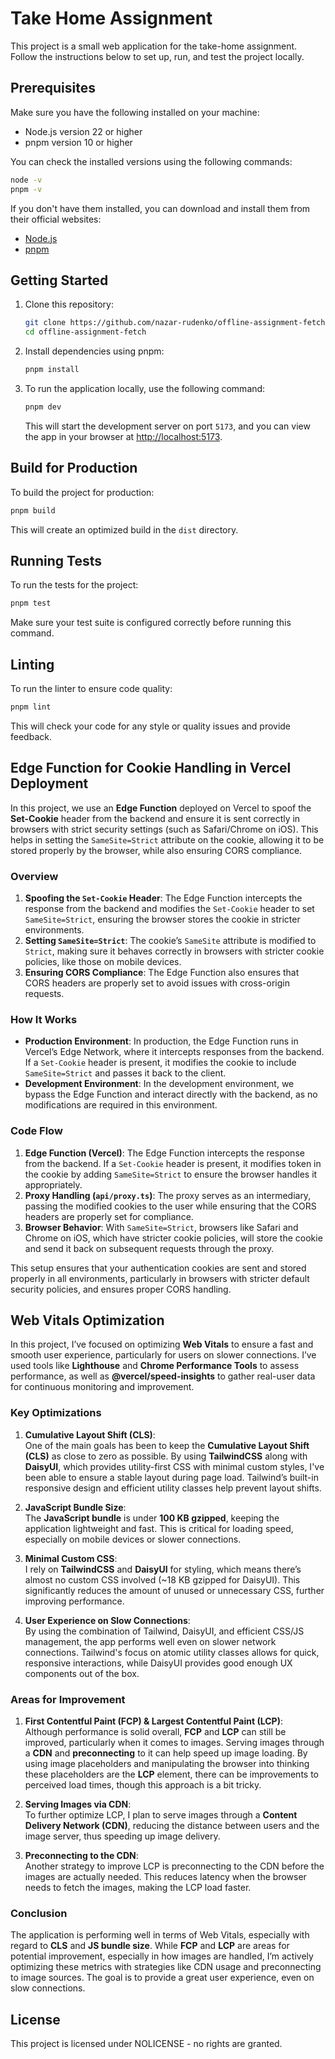# Take Home Assignment

This project is a small web application for the take-home assignment. Follow the instructions below to set up, run, and test the project locally.

## Prerequisites

Make sure you have the following installed on your machine:

- Node.js version 22 or higher
- pnpm version 10 or higher

You can check the installed versions using the following commands:

```bash
node -v
pnpm -v
```

If you don't have them installed, you can download and install them from their official websites:
- [Node.js](https://nodejs.org/)
- [pnpm](https://pnpm.io/)

## Getting Started

1. Clone this repository:
   ```bash
   git clone https://github.com/nazar-rudenko/offline-assignment-fetch.git
   cd offline-assignment-fetch
   ```

2. Install dependencies using pnpm:
   ```bash
   pnpm install
   ```

3. To run the application locally, use the following command:
   ```bash
   pnpm dev
   ```

   This will start the development server on port `5173`, and you can view the app in your browser at [http://localhost:5173](http://localhost:5173).

## Build for Production

To build the project for production:

```bash
pnpm build
```

This will create an optimized build in the `dist` directory.

## Running Tests

To run the tests for the project:

```bash
pnpm test
```

Make sure your test suite is configured correctly before running this command.

## Linting

To run the linter to ensure code quality:

```bash
pnpm lint
```

This will check your code for any style or quality issues and provide feedback.

## Edge Function for Cookie Handling in Vercel Deployment

In this project, we use an **Edge Function** deployed on Vercel to spoof the **Set-Cookie** header from the backend and ensure it is sent correctly in browsers with strict security settings (such as Safari/Chrome on iOS). This helps in setting the `SameSite=Strict` attribute on the cookie, allowing it to be stored properly by the browser, while also ensuring CORS compliance.

### Overview
1. **Spoofing the `Set-Cookie` Header**: The Edge Function intercepts the response from the backend and modifies the `Set-Cookie` header to set `SameSite=Strict`, ensuring the browser stores the cookie in stricter environments.
2. **Setting `SameSite=Strict`**: The cookie’s `SameSite` attribute is modified to `Strict`, making sure it behaves correctly in browsers with stricter cookie policies, like those on mobile devices.
3. **Ensuring CORS Compliance**: The Edge Function also ensures that CORS headers are properly set to avoid issues with cross-origin requests.

### How It Works

- **Production Environment**: In production, the Edge Function runs in Vercel’s Edge Network, where it intercepts responses from the backend. If a `Set-Cookie` header is present, it modifies the cookie to include `SameSite=Strict` and passes it back to the client.
- **Development Environment**: In the development environment, we bypass the Edge Function and interact directly with the backend, as no modifications are required in this environment.

### Code Flow

1. **Edge Function (Vercel)**: The Edge Function intercepts the response from the backend. If a `Set-Cookie` header is present, it modifies token in the cookie by adding `SameSite=Strict` to ensure the browser handles it appropriately.
2. **Proxy Handling (`api/proxy.ts`)**: The proxy serves as an intermediary, passing the modified cookies to the user while ensuring that the CORS headers are properly set for compliance.
3. **Browser Behavior**: With `SameSite=Strict`, browsers like Safari and Chrome on iOS, which have stricter cookie policies, will store the cookie and send it back on subsequent requests through the proxy.

This setup ensures that your authentication cookies are sent and stored properly in all environments, particularly in browsers with stricter default security policies, and ensures proper CORS handling.

## Web Vitals Optimization

In this project, I’ve focused on optimizing **Web Vitals** to ensure a fast and smooth user experience, particularly for users on slower connections. I’ve used tools like **Lighthouse** and **Chrome Performance Tools** to assess performance, as well as **@vercel/speed-insights** to gather real-user data for continuous monitoring and improvement.

### Key Optimizations

1. **Cumulative Layout Shift (CLS)**:  
   One of the main goals has been to keep the **Cumulative Layout Shift (CLS)** as close to zero as possible. By using **TailwindCSS** along with **DaisyUI**, which provides utility-first CSS with minimal custom styles, I've been able to ensure a stable layout during page load. Tailwind’s built-in responsive design and efficient utility classes help prevent layout shifts.

2. **JavaScript Bundle Size**:  
   The **JavaScript bundle** is under **100 KB gzipped**, keeping the application lightweight and fast. This is critical for loading speed, especially on mobile devices or slower connections.

3. **Minimal Custom CSS**:  
   I rely on **TailwindCSS** and **DaisyUI** for styling, which means there’s almost no custom CSS involved (~18 KB gzipped for DaisyUI). This significantly reduces the amount of unused or unnecessary CSS, further improving performance.

4. **User Experience on Slow Connections**:  
   By using the combination of Tailwind, DaisyUI, and efficient CSS/JS management, the app performs well even on slower network connections. Tailwind's focus on atomic utility classes allows for quick, responsive interactions, while DaisyUI provides good enough UX components out of the box.

### Areas for Improvement

1. **First Contentful Paint (FCP) & Largest Contentful Paint (LCP)**:  
   Although performance is solid overall, **FCP** and **LCP** can still be improved, particularly when it comes to images. Serving images through a **CDN** and **preconnecting** to it can help speed up image loading. By using image placeholders and manipulating the browser into thinking these placeholders are the **LCP** element, there can be improvements to perceived load times, though this approach is a bit tricky.

2. **Serving Images via CDN**:  
   To further optimize LCP, I plan to serve images through a **Content Delivery Network (CDN)**, reducing the distance between users and the image server, thus speeding up image delivery.

3. **Preconnecting to the CDN**:  
   Another strategy to improve LCP is preconnecting to the CDN before the images are actually needed. This reduces latency when the browser needs to fetch the images, making the LCP load faster.

### Conclusion

The application is performing well in terms of Web Vitals, especially with regard to **CLS** and **JS bundle size**. While **FCP** and **LCP** are areas for potential improvement, especially in how images are handled, I’m actively optimizing these metrics with strategies like CDN usage and preconnecting to image sources. The goal is to provide a great user experience, even on slow connections.

## License

This project is licensed under NOLICENSE - no rights are granted.
